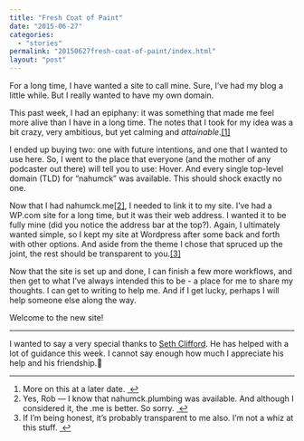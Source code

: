 ```yaml
---
title: "Fresh Coat of Paint"
date: "2015-06-27"
categories: 
  - "stories"
permalink: "20150627fresh-coat-of-paint/index.html"
layout: "post"
---
```


For a long time, I have wanted a site to call mine. Sure, I’ve had my blog a little while. But I really wanted to have my own domain.

This past week, I had an epiphany: it was something that made me feel more alive than I have in a long time. The notes that I took for my idea was a bit crazy, very ambitious, but yet calming and _attainable_.[\[1\]](1 "see footnote")

I ended up buying two: one with future intentions, and one that I wanted to use here. So, I went to the place that everyone (and the mother of any podcaster out there) will tell you to use: Hover. And every single top-level domain (TLD) for “nahumck” was available. This should shock exactly no one.

Now that I had nahumck.me[\[2\]](2 "see footnote"), I needed to link it to my site. I’ve had a WP.com site for a long time, but it was their web address. I wanted it to be fully mine (did you notice the address bar at the top?). Again, I ultimately wanted simple, so I kept my site at Wordpress after some back and forth with other options. And aside from the theme I chose that spruced up the joint, the rest should be transparent to you.[\[3\]](3 "see footnote")

Now that the site is set up and done, I can finish a few more workflows, and then get to what I’ve always intended this to be - a place for me to share my thoughts. I can get to writing to help me. And if I get lucky, perhaps I will help someone else along the way.

Welcome to the new site!

* * *

I wanted to say a very special thanks to [Seth Clifford](http://twitter.com/sethclifford). He has helped with a lot of guidance this week. I cannot say enough how much I appreciate his help and his friendship.💙

* * *

1. More on this at a later date. [ ↩](1 "return to article")
2. Yes, Rob — I know that nahumck.plumbing was available. And although I considered it, the .me is better. So sorry. [ ↩](2)
3. If I’m being honest, it’s probably transparent to me also. I’m not a whiz at this stuff. [ ↩](3)
